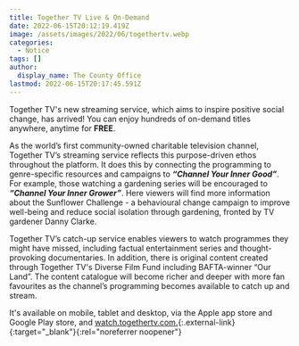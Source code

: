 ```yaml
---
title: Together TV Live & On-Demand
date: 2022-06-15T20:12:19.419Z
image: /assets/images/2022/06/togethertv.webp
categories:
  - Notice
tags: []
author:
  display_name: The County Office
lastmod: 2022-06-15T20:17:45.591Z
---
```

Together TV's new streaming service, which aims to inspire positive social change, has arrived!  You can enjoy hundreds of on-demand titles anywhere, anytime for **FREE**.

As the world’s first community-owned charitable television channel, Together TV’s streaming service reflects this purpose-driven ethos throughout the platform. It does this by connecting the programming to genre-specific resources and campaigns to **_“Channel Your Inner Good”_**. For example, those watching a gardening series will be encouraged to **_“Channel Your Inner Grower”_**. Here viewers will find more information about the Sunflower Challenge - a behavioural change campaign to improve well-being and reduce social isolation through gardening, fronted by TV gardener Danny Clarke.

Together TV’s catch-up service enables viewers to watch programmes they might have missed, including factual entertainment series and thought-provoking documentaries. In addition, there is original content created through Together TV's Diverse Film Fund including BAFTA-winner “Our Land”. The content catalogue will become richer and deeper with more fan favourites as the channel’s programming becomes available to catch up and stream.

It's available on mobile, tablet and desktop, via the Apple app store and Google Play store, and [watch.togethertv.com.](https://watch-togethertv.com){:.external-link}{:target="_blank"}{:rel="noreferrer noopener"}
